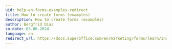 ```yaml
---
uid: help-en-forms-examples-redirect
title: How to create forms (examples)
description: How to create forms (examples)
author: Bergfrid Dias
so.date: 03.06.2024
language: en
redirect_url: https://docs.superoffice.com/en/marketing/forms/learn/index.html#ex
---
```

